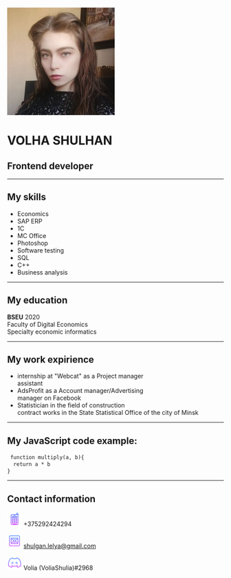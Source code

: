 ![Volha Shulhan](/img/photo.jpg)


# VOLHA SHULHAN

## Frontend developer

********

## My skills
* Economics
* SAP ERP
* 1C
* MC Office
* Photoshop
* Software testing
* SQL
* C++
* Business analysis

********

## My education
**BSEU**   2020  
Faculty of Digital Economics  
Specialty economic informatics

********

## My work expirience

* internship at "Webcat" as a Project manager  
assistant                                      
* AdsProfit as a Account manager/Advertising    
manager on Facebook                            
* Statistician in the field of construction    
contract works in the State Statistical Office 
of the city of Minsk 

********

## My JavaScript code example:

     function multiply(a, b){
      return a * b
    }

********

## Contact information

![Phone](/img/icons8-сотовый-телефон-64.png "Phone")   +375292424294


![E-mail](/img/icons8-почта-64.png "E-mail")  shulgan.lelya@gmail.com


![Discord](/img/icons8-discord-64.png "Discord") Volia (VoliaShulia)#2968